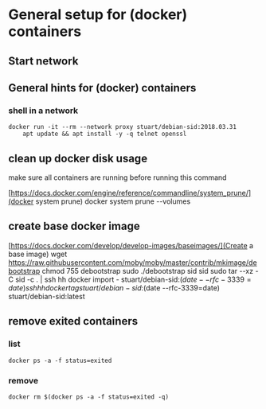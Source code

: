 # General setup for (docker) containers
## Start network
## General hints for (docker) containers
### shell in a network
	docker run -it --rm --network proxy stuart/debian-sid:2018.03.31
		apt update && apt install -y -q telnet openssl

## clean up docker disk usage
make sure all containers are running before running this command

[https://docs.docker.com/engine/reference/commandline/system_prune/](docker system prune)
    docker system prune --volumes

## create base docker image

[https://docs.docker.com/develop/develop-images/baseimages/](Create a base image)
    wget https://raw.githubusercontent.com/moby/moby/master/contrib/mkimage/debootstrap
    chmod 755 debootstrap
    sudo ./debootstrap sid sid
    sudo tar --xz -C sid -c . | ssh hh docker import - stuart/debian-sid:$(date --rfc-3339=date)
    ssh hh docker tag stuart/debian-sid:$(date --rfc-3339=date) stuart/debian-sid:latest

## remove exited containers
### list
	docker ps -a -f status=exited
### remove
	docker rm $(docker ps -a -f status=exited -q)
